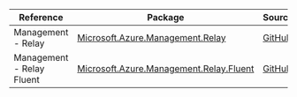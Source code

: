 | Reference | Package | Source |
|---|---|---|
|Management - Relay|[Microsoft.Azure.Management.Relay](https://www.nuget.org/packages/Microsoft.Azure.Management.Relay)|[GitHub](https://github.com/Azure/azure-sdk-for-net/blob/main/)|
|Management - Relay Fluent|[Microsoft.Azure.Management.Relay.Fluent](https://www.nuget.org/packages/Microsoft.Azure.Management.Relay.Fluent)|[GitHub](https://github.com/Azure/azure-sdk-for-net/blob/main/)|
